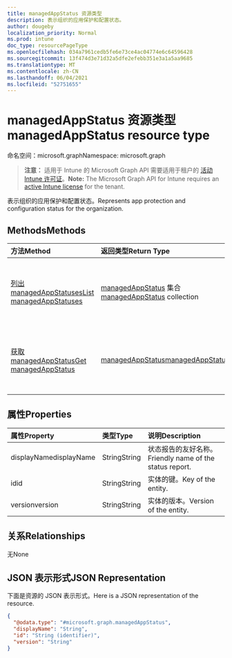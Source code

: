 ```yaml
---
title: managedAppStatus 资源类型
description: 表示组织的应用保护和配置状态。
author: dougeby
localization_priority: Normal
ms.prod: intune
doc_type: resourcePageType
ms.openlocfilehash: 034a7961cedb5fe6e73ce4ac04774e6c64596428
ms.sourcegitcommit: 13f474d3e71d32a5dfe2efebb351e3a1a5aa9685
ms.translationtype: MT
ms.contentlocale: zh-CN
ms.lasthandoff: 06/04/2021
ms.locfileid: "52751655"
---
```

# <a name="managedappstatus-resource-type"></a><span data-ttu-id="2d674-103">managedAppStatus 资源类型</span><span class="sxs-lookup"><span data-stu-id="2d674-103">managedAppStatus resource type</span></span>

<span data-ttu-id="2d674-104">命名空间：microsoft.graph</span><span class="sxs-lookup"><span data-stu-id="2d674-104">Namespace: microsoft.graph</span></span>

> <span data-ttu-id="2d674-105">**注意：** 适用于 Intune 的 Microsoft Graph API 需要适用于租户的 [活动 Intune 许可证](https://go.microsoft.com/fwlink/?linkid=839381)。</span><span class="sxs-lookup"><span data-stu-id="2d674-105">**Note:** The Microsoft Graph API for Intune requires an [active Intune license](https://go.microsoft.com/fwlink/?linkid=839381) for the tenant.</span></span>

<span data-ttu-id="2d674-106">表示组织的应用保护和配置状态。</span><span class="sxs-lookup"><span data-stu-id="2d674-106">Represents app protection and configuration status for the organization.</span></span>

## <a name="methods"></a><span data-ttu-id="2d674-107">Methods</span><span class="sxs-lookup"><span data-stu-id="2d674-107">Methods</span></span>
|<span data-ttu-id="2d674-108">方法</span><span class="sxs-lookup"><span data-stu-id="2d674-108">Method</span></span>|<span data-ttu-id="2d674-109">返回类型</span><span class="sxs-lookup"><span data-stu-id="2d674-109">Return Type</span></span>|<span data-ttu-id="2d674-110">Description</span><span class="sxs-lookup"><span data-stu-id="2d674-110">Description</span></span>|
|:---|:---|:---|
|[<span data-ttu-id="2d674-111">列出 managedAppStatuses</span><span class="sxs-lookup"><span data-stu-id="2d674-111">List managedAppStatuses</span></span>](../api/intune-mam-managedappstatus-list.md)|<span data-ttu-id="2d674-112">[managedAppStatus](../resources/intune-mam-managedappstatus.md) 集合</span><span class="sxs-lookup"><span data-stu-id="2d674-112">[managedAppStatus](../resources/intune-mam-managedappstatus.md) collection</span></span>|<span data-ttu-id="2d674-113">列出 [managedAppStatus](../resources/intune-mam-managedappstatus.md) 对象的属性和关系。</span><span class="sxs-lookup"><span data-stu-id="2d674-113">List properties and relationships of the [managedAppStatus](../resources/intune-mam-managedappstatus.md) objects.</span></span>|
|[<span data-ttu-id="2d674-114">获取 managedAppStatus</span><span class="sxs-lookup"><span data-stu-id="2d674-114">Get managedAppStatus</span></span>](../api/intune-mam-managedappstatus-get.md)|[<span data-ttu-id="2d674-115">managedAppStatus</span><span class="sxs-lookup"><span data-stu-id="2d674-115">managedAppStatus</span></span>](../resources/intune-mam-managedappstatus.md)|<span data-ttu-id="2d674-116">读取 [managedAppStatus](../resources/intune-mam-managedappstatus.md) 对象的属性和关系。</span><span class="sxs-lookup"><span data-stu-id="2d674-116">Read properties and relationships of the [managedAppStatus](../resources/intune-mam-managedappstatus.md) object.</span></span>|

## <a name="properties"></a><span data-ttu-id="2d674-117">属性</span><span class="sxs-lookup"><span data-stu-id="2d674-117">Properties</span></span>
|<span data-ttu-id="2d674-118">属性</span><span class="sxs-lookup"><span data-stu-id="2d674-118">Property</span></span>|<span data-ttu-id="2d674-119">类型</span><span class="sxs-lookup"><span data-stu-id="2d674-119">Type</span></span>|<span data-ttu-id="2d674-120">说明</span><span class="sxs-lookup"><span data-stu-id="2d674-120">Description</span></span>|
|:---|:---|:---|
|<span data-ttu-id="2d674-121">displayName</span><span class="sxs-lookup"><span data-stu-id="2d674-121">displayName</span></span>|<span data-ttu-id="2d674-122">String</span><span class="sxs-lookup"><span data-stu-id="2d674-122">String</span></span>|<span data-ttu-id="2d674-123">状态报告的友好名称。</span><span class="sxs-lookup"><span data-stu-id="2d674-123">Friendly name of the status report.</span></span>|
|<span data-ttu-id="2d674-124">id</span><span class="sxs-lookup"><span data-stu-id="2d674-124">id</span></span>|<span data-ttu-id="2d674-125">String</span><span class="sxs-lookup"><span data-stu-id="2d674-125">String</span></span>|<span data-ttu-id="2d674-126">实体的键。</span><span class="sxs-lookup"><span data-stu-id="2d674-126">Key of the entity.</span></span>|
|<span data-ttu-id="2d674-127">version</span><span class="sxs-lookup"><span data-stu-id="2d674-127">version</span></span>|<span data-ttu-id="2d674-128">String</span><span class="sxs-lookup"><span data-stu-id="2d674-128">String</span></span>|<span data-ttu-id="2d674-129">实体的版本。</span><span class="sxs-lookup"><span data-stu-id="2d674-129">Version of the entity.</span></span>|

## <a name="relationships"></a><span data-ttu-id="2d674-130">关系</span><span class="sxs-lookup"><span data-stu-id="2d674-130">Relationships</span></span>
<span data-ttu-id="2d674-131">无</span><span class="sxs-lookup"><span data-stu-id="2d674-131">None</span></span>

## <a name="json-representation"></a><span data-ttu-id="2d674-132">JSON 表示形式</span><span class="sxs-lookup"><span data-stu-id="2d674-132">JSON Representation</span></span>
<span data-ttu-id="2d674-133">下面是资源的 JSON 表示形式。</span><span class="sxs-lookup"><span data-stu-id="2d674-133">Here is a JSON representation of the resource.</span></span>
<!-- {
  "blockType": "resource",
  "keyProperty": "id",
  "@odata.type": "microsoft.graph.managedAppStatus"
}
-->
``` json
{
  "@odata.type": "#microsoft.graph.managedAppStatus",
  "displayName": "String",
  "id": "String (identifier)",
  "version": "String"
}
```




